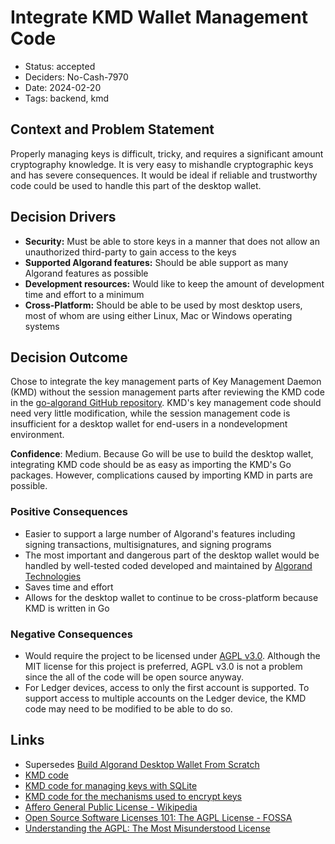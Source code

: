 # Integrate KMD Wallet Management Code

- Status: accepted
- Deciders: No-Cash-7970
- Date: 2024-02-20
- Tags: backend, kmd

## Context and Problem Statement

Properly managing keys is difficult, tricky, and requires a significant amount cryptography knowledge. It is very easy to mishandle cryptographic keys and has severe consequences. It would be ideal if reliable and trustworthy code could be used to handle this part of the desktop wallet.

## Decision Drivers

- **Security:** Must be able to store keys in a manner that does not allow an unauthorized third-party to gain access to the keys
- **Supported Algorand features:** Should be able support as many Algorand features as possible
- **Development resources:** Would like to keep the amount of development time and effort to a minimum
- **Cross-Platform:** Should be able to be used by most desktop users, most of whom are using either Linux, Mac or Windows operating systems

## Decision Outcome

Chose to integrate the key management parts of Key Management Daemon (KMD) without the session management parts after reviewing the KMD code in the [go-algorand GitHub repository](https://github.com/algorand/go-algorand). KMD's key management code should need very little modification, while the session management code is insufficient for a desktop wallet for end-users in a nondevelopment environment.

**Confidence**: Medium. Because Go will be use to build the desktop wallet, integrating KMD code should be as easy as importing the KMD's Go packages. However, complications caused by importing KMD in parts are possible.

### Positive Consequences

- Easier to support a large number of Algorand's features including signing transactions, multisignatures, and signing programs
- The most important and dangerous part of the desktop wallet would be handled by well-tested coded developed and maintained by [Algorand Technologies](https://algorandtechnologies.com/)
- Saves time and effort
- Allows for the desktop wallet to continue to be cross-platform because KMD is written in Go

### Negative Consequences

- Would require the project to be licensed under [AGPL v3.0](https://choosealicense.com/licenses/agpl-3.0/). Although the MIT license for this project is preferred, AGPL v3.0 is not a problem since the all of the code will be open source anyway.
- For Ledger devices, access to only the first account is supported. To support access to multiple accounts on the Ledger device, the KMD code may need to be modified to be able to do so.

## Links

- Supersedes [Build Algorand Desktop Wallet From Scratch](20231231-build-algorand-desktop-wallet-from-scratch.md)
- [KMD code](https://github.com/algorand/go-algorand/tree/eceed7c0d3df0f412ede27c1aa2b68e0fa21ccab/daemon/kmd)
- [KMD code for managing keys with SQLite](https://github.com/algorand/go-algorand/blob/master/daemon/kmd/wallet/driver/sqlite.go)
- [KMD code for the mechanisms used to encrypt keys](https://github.com/algorand/go-algorand/blob/master/daemon/kmd/wallet/driver/sqlite_crypto.go)
- [Affero General Public License - Wikipedia](https://en.wikipedia.org/wiki/Affero_General_Public_License)
- [Open Source Software Licenses 101: The AGPL License - FOSSA](https://fossa.com/blog/open-source-software-licenses-101-agpl-license/)
- [Understanding the AGPL: The Most Misunderstood License](https://medium.com/swlh/understanding-the-agpl-the-most-misunderstood-license-86fd1fe91275)
